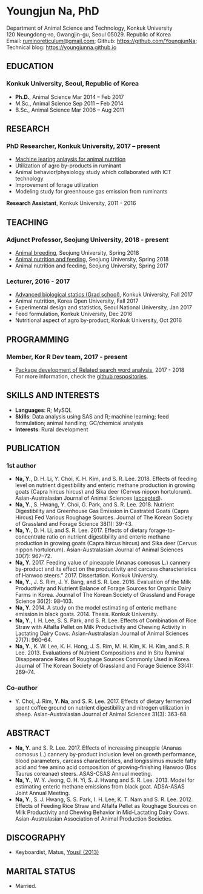 # Youngjun Na, PhD   
Department of Animal Science and Technology, Konkuk University  
120 Neungdong-ro, Gwangjin-gu, Seoul 05029. Republic of Korea  
Email: ruminoreticulum@gmail.com; Github: https://github.com/YoungjunNa; Technical blog: https://youngjunna.github.io  

## EDUCATION
### **Konkuk University**, Seoul, Republic of Korea  
- **Ph.D.**, Animal Science	Mar 2014 – Feb 2017  
- M.Sc., Animal Science	Sep 2011 – Feb 2014  
- B.Sc., Animal Science	Mar 2006 – Aug 2011  
  
## RESEARCH   
### **PhD Researcher**, Konkuk University, 2017 – present  
- [Machine learing anlaysis for animal nutrition](https://github.com/YoungjunNa/machine_learning_animal_sci)
- Utilization of agro by-products in ruminant
- Animal behavior/physiology study which collaborated with ICT technology  
- Improvement of forage utilization  
- Modeling study for greenhouse gas emission from ruminants  
  
**Research Assistant**, Konkuk University, 2011 - 2016  

## TEACHING   
### **Adjunct Professor**, Seojung University, 2018 - present    
- [Animal breeding](https://github.com/YoungjunNa/2018_breeding_science), Seojung University, Spring 2018
- [Animal nutrition and feeding](https://github.com/YoungjunNa/2018_animal_nutrition_and_feeding), Seojung University, Spring 2018
- Animal nutrition and feeding, Seojung University, Spring 2017  

### Lecturer, 2016 - 2017
- [Advanced biological statics (Grad school)](https://github.com/YoungjunNa/2017_advanced_biological_statics), Konkuk University, Fall 2017  
- Animal nutrition, Korea Open University, Fall 2017
- Experimental design and statistics, Seoul National University, Jan 2017  
- Feed formulation, Konkuk University, Dec 2016  
- Nutritional aspect of agro by-product, Konkuk University, Oct 2016  

## PROGRAMMING   
### Member, Kor R Dev team, 2017 - present
- [Package development of Related search word analysis](https://github.com/lovetoken/rdevteam), 2017 - 2018  
For more information, check the [github respositories](https://github.com/YoungjunNa?tab=repositories).

## SKILLS AND INTERESTS
- **Languages**: R; MySQL
- **Skills**: Data analysis using SAS and R; machine learning; feed formulation; animal handling; GC/chemical analysis  
- **Interests**: Rural development  

## PUBLICATION  
### 1st author
- **Na, Y.**, D. H. Li, Y. Choi, K. H. Kim, and S. R. Lee. 2018. 
Effects of feeding level on nutrient digestibility and enteric methane production in growing goats (Capra hircus hircus) and Sika deer (Cervus nippon hortulorum). Asian-Australasian Journal of Animal Sciences ([accepted](https://www.ajas.info/journal/view.php?number=23946)).
- **Na, Y.**, S. Hwang, Y. Choi, G. Park, and S. R. Lee. 2018. Nutrient Digestibility and Greenhouse Gas Emission in Castrated Goats 
(Capra Hircus) Fed Various Roughage Sources. Journal of The Korean Society of Grassland and Forage Science 38(1): 39-43.  
- **Na, Y.**, D. H. Li, and S. R. Lee. 2017. Effects of dietary forage-to-concentrate ratio on nutrient digestibility and enteric methane production in growing goats (Capra hircus hircus) and Sika deer (Cervus nippon hortulorum). Asian-Australasian Journal of Animal Sciences 30(7): 967–72.  
- **Na, Y.** 2017. Feeding value of pineapple (Ananas comosus L.) cannery by-product and its effect on the productivity and carcass characteristics of Hanwoo steers.” 2017. Dissertation. Konkuk University.  
- **Na, Y.**, J. S. Rim, J. Y. Bang, and S. R. Lee. 2016. Evaluation of the Milk Productivity and Nutrient Balance of Forage Sources for Organic Dairy Farms in Korea. Journal of The Korean Society of Grassland and Forage Science 36(2): 98–103.   
- **Na, Y.** 2014. A study on the model estimating of enteric methane emission in black goats. 2014. Thesis. Konkuk University.  
- **Na, Y.**, I. H. Lee, S. S. Park, and S. R. Lee. Effects of Combination of Rice Straw with Alfalfa Pellet on Milk Productivity and Chewing Activity in Lactating Dairy Cows. Asian-Australasian Journal of Animal Sciences 27(7): 960–64.  
- **Na, Y.**, K. W. Lee, K. H. Hong, J. S. Rim, M. H. Kim, K. H. Kim, and S. R. Lee. 2013. Evaluations of Nutrient Compositions and In Situ Ruminal Disappearance Rates of Roughage Sources Commonly Used in Korea. Journal of The Korean Society of Grassland and Forage Science 33(4): 269–74.  

### Co-author
- Y. Choi, J. Rim, **Y. Na**, and S. R. Lee. 2017. Effects of dietary fermented spent coffee ground on nutrient digestibility and nitrogen utilization in sheep. Asian-Australasian Journal of Animal Sciences 31(3): 363-68.

## ABSTRACT 
- **Na, Y.** and S. R. Lee. 2017. Effects of increasing pineapple (Ananas comosus L.) cannery by-product inclusion level on growth performance, blood parameters, carcass characteristics, and longissimus muscle fatty acid and free amino acid composition of growing-finishing Hanwoo (Bos Taurus coreanae) steers. ASAS-CSAS Annual meeting.   
- **Na, Y.**, W. Y. Jeong, O. H. Yi, S. J. Hwang and S. R. Lee. 2013. Model for estimating enteric methane emissions from black goat. ADSA-ASAS Joint Annual Meeting.  
- **Na, Y.**, S. J. Hwang, S. S. Park, I. H. Lee, K. T. Nam and S. R. Lee. 2012. Effects of Feeding Rice Straw and Alfalfa Pellet as Roughage Sources on Milk Productivity and Chewing Behavior in Mid-Lactating Dairy Cows. Asian-Australasian Association of Animal Production Societies.  

## DISCOGRAPHY
- Keyboardist, Matus, [Yousil (2013)](http://www.melon.com/album/detail.htm?albumId=2094686)

## MARITAL STATUS
- Married.  
